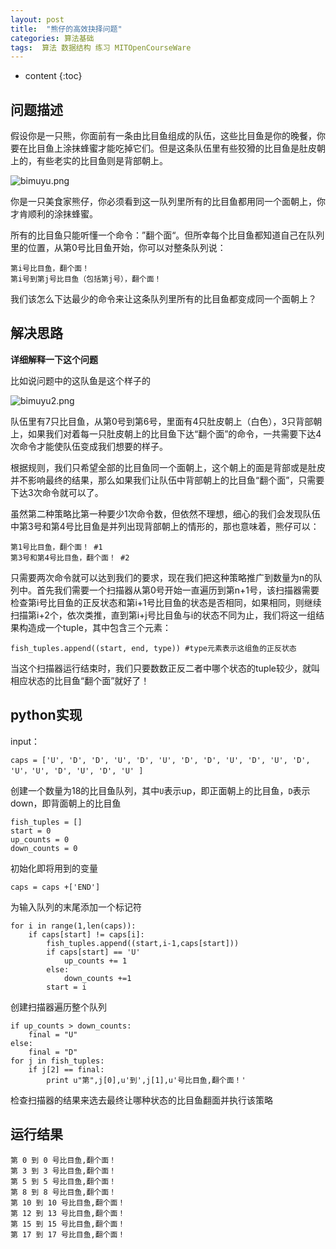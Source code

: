 ```yaml
---
layout: post
title:  "熊仔的高效抉择问题"
categories: 算法基础
tags:  算法 数据结构 练习 MITOpenCourseWare
---
```


* content
{:toc}

## 问题描述

假设你是一只熊，你面前有一条由比目鱼组成的队伍，这些比目鱼是你的晚餐，你要在比目鱼上涂抹蜂蜜才能吃掉它们。但是这条队伍里有些狡猾的比目鱼是肚皮朝上的，有些老实的比目鱼则是背部朝上。

![bimuyu.png](https://kohn172.github.io/images/bimuyu.png)

你是一只美食家熊仔，你必须看到这一队列里所有的比目鱼都用同一个面朝上，你才肯顺利的涂抹蜂蜜。

所有的比目鱼只能听懂一个命令：”翻个面“。但所幸每个比目鱼都知道自己在队列里的位置，从第0号比目鱼开始，你可以对整条队列说：

```
第i号比目鱼，翻个面！
第i号到第j号比目鱼（包括第j号），翻个面！
```
我们该怎么下达最少的命令来让这条队列里所有的比目鱼都变成同一个面朝上？

## 解决思路

**详细解释一下这个问题** 

比如说问题中的这队鱼是这个样子的

![bimuyu2.png](https://kohn172.github.io/images/bimuyu2.png)

队伍里有7只比目鱼，从第0号到第6号，里面有4只肚皮朝上（白色），3只背部朝上，如果我们对着每一只肚皮朝上的比目鱼下达“翻个面”的命令，一共需要下达4次命令才能使队伍变成我们想要的样子。

根据规则，我们只希望全部的比目鱼同一个面朝上，这个朝上的面是背部或是肚皮并不影响最终的结果，那么如果我们让队伍中背部朝上的比目鱼“翻个面”，只需要下达3次命令就可以了。

虽然第二种策略比第一种要少1次命令数，但依然不理想，细心的我们会发现队伍中第3号和第4号比目鱼是并列出现背部朝上的情形的，那也意味着，熊仔可以：
```
第1号比目鱼，翻个面！ #1
第3号和第4号比目鱼，翻个面！ #2
```

只需要两次命令就可以达到我们的要求，现在我们把这种策略推广到数量为n的队列中。首先我们需要一个扫描器从第0号开始一直遍历到第n+1号，该扫描器需要检查第i号比目鱼的正反状态和第i+1号比目鱼的状态是否相同，如果相同，则继续扫描第i+2个，依次类推，直到第i+j号比目鱼与i的状态不同为止，我们将这一组结果构造成一个tuple，其中包含三个元素：

```
fish_tuples.append((start, end, type)) #type元素表示这组鱼的正反状态
```
当这个扫描器运行结束时，我们只要数数正反二者中哪个状态的tuple较少，就叫相应状态的比目鱼“翻个面”就好了！

## python实现
input：

```
caps = ['U', 'D', 'D', 'U', 'D', 'U', 'D', 'D', 'U', 'D', 'U', 'D', 'U'，'U', 'D', 'U', 'D', 'U' ]
```
创建一个数量为18的比目鱼队列，其中`U`表示up，即正面朝上的比目鱼，`D`表示down，即背面朝上的比目鱼

```
fish_tuples = []
start = 0
up_counts = 0
down_counts = 0
```
初始化即将用到的变量

```
caps = caps +['END']
```
为输入队列的末尾添加一个标记符

```
for i in range(1,len(caps)):
	if caps[start] != caps[i]:
		fish_tuples.append((start,i-1,caps[start]))
		if caps[start] == 'U'
			up_counts += 1
		else:
			down_counts +=1
		start = i
```
创建扫描器遍历整个队列

```
if up_counts > down_counts:
	final = "U"
else:
	final = "D"
for j in fish_tuples:
	if j[2] == final:
		print u"第",j[0],u'到',j[1],u'号比目鱼,翻个面！'
```
检查扫描器的结果来选去最终让哪种状态的比目鱼翻面并执行该策略




## 运行结果

```
第 0 到 0 号比目鱼,翻个面！
第 3 到 3 号比目鱼,翻个面！
第 5 到 5 号比目鱼,翻个面！
第 8 到 8 号比目鱼,翻个面！
第 10 到 10 号比目鱼,翻个面！
第 12 到 13 号比目鱼,翻个面！
第 15 到 15 号比目鱼,翻个面！
第 17 到 17 号比目鱼,翻个面！
```





